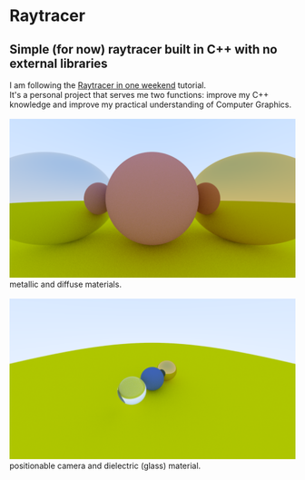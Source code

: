 # Raytracer
## Simple (for now) raytracer built in C++ with no external libraries
I am following the [Raytracer in one weekend](https://raytracing.github.io/books/RayTracingInOneWeekend.html) tutorial. <br/>
It's a personal project that serves me two functions: improve my C++ knowledge and improve my practical understanding of Computer Graphics.
<br/><br/>
![](./res/metallicDiffuse.png)
<br/>
metallic and diffuse materials.
<br/><br/>
![](./res/far_shot.png)
<br/>
positionable camera and dielectric (glass) material.